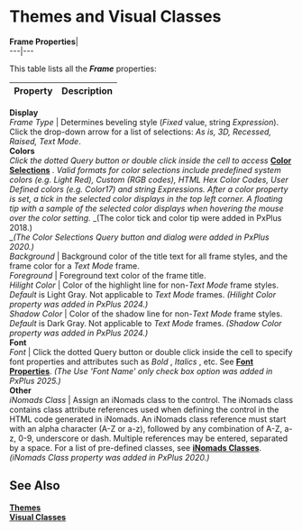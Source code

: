 # Themes and Visual Classes

**Frame Properties**|   
---|---  
  
This table lists all the **_Frame_** properties:

**Property** |  **Description**  
---|---  
**Display**  
_Frame Type_ |  Determines beveling style (_Fixed_ value, string _Expression_). Click the drop-down arrow for a list of selections: _As is, 3D, Recessed, Raised, Text Mode_.  
**Colors**  
_Click the dotted_ _Query button or double click inside the cell to access_ **[Color Selections](../../Appendix/Color%20Selections.md)** _. Valid formats for color selections include predefined system colors (e.g. Light Red), Custom (RGB codes), HTML Hex Color Codes, User Defined colors (e.g. Color17) and string Expressions._ _After a color property is set, a tick in the selected color displays in the top left corner. A floating tip with a sample of the selected color displays when hovering the mouse over the color setting._ _(The color tick and color tip were added in PxPlus 2018.)  
__(The Color Selections Query button and dialog were added in PxPlus 2020.)_  
_Background_ |  Background color of the title text for all frame styles, and the frame color for a _Text Mode_ frame.  
_Foreground_ |  Foreground text color of the frame title.  
_Hilight_ _Color_ |  Color of the highlight line for non-_Text Mode_ frame styles. _Default_ is Light Gray. Not applicable to _Text Mode_ frames. _(Hilight Color property was added in PxPlus 2024.)_  
_Shadow Color_ |  Color of the shadow line for non-_Text Mode_ frame styles. _Default_ is Dark Gray. Not applicable to _Text Mode_ frames. _(Shadow Color property was added in PxPlus 2024.)_  
**Font**  
_Font_ |  Click the dotted Query button or double click inside the cell to specify font properties and attributes such as _Bold_ , _Italics_ , etc. See **[Font Properties](Font%20Properties.md)**. _(The Use 'Font Name' only check box option was added in PxPlus 2025.)_  
**Other**  
_iNomads Class_ |  Assign an iNomads class to the control. The iNomads class contains class attribute references used when defining the control in the HTML code generated in iNomads. An iNomads class reference must start with an alpha character (A-Z or a-z), followed by any combination of A-Z, a-z, 0-9, underscore or dash. Multiple references may be entered, separated by a space. For a list of pre-defined classes, see **[iNomads Classes](../../../iNOMADS/iNomads%20Classes.md)**. _(iNomads Class property was added in PxPlus 2020.)_  
  
## See Also

**[Themes](Themes.md)**  
**[Visual Classes](Visual%20Classes.md)**
